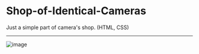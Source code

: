# Shop-of-Identical-Cameras
Just a simple part of camera's shop. (HTML, CSS)
____________
![image](https://user-images.githubusercontent.com/64933879/134720163-10bda56e-7f98-4f37-95f7-ebcd18a7f965.png)
